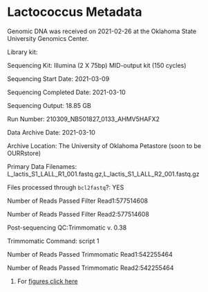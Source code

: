 # Lactococcus Metadata

Genomic DNA was received on 2021-02-26 at the Oklahoma State University Genomics Center.


Library kit:

Sequencing Kit: Illumina (2 X 75bp) MID-output kit (150 cycles)

Sequencing Start Date: 2021-03-09

Sequencing Completed Date: 2021-03-10

Sequencing Output: 18.85 GB

Run Number: 210309_NB501827_0133_AHMV5HAFX2

Data Archive Date: 2021-03-10

Archive Location: The University of Oklahoma Petastore (soon to be OURRstore)

Primary Data Filenames: L_lactis_S1_LALL_R1_001.fastq.gz,L_lactis_S1_LALL_R2_001.fastq.gz

Files processed through `bcl2fastq`?: YES

Number of Reads Passed Filter Read1:577514608

Number of Reads Passed Filter Read2:577514608

Post-sequencing QC:Trimmomatic v. 0.38 

Trimmomatic Command: script 1

Number of Reads Passed Trimmomatic Read1:542255464

Number of Reads Passed Trimmomatic Read2:542255464






1. For [figures click here](/fig/)